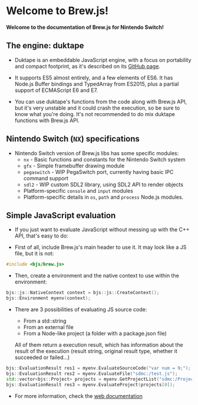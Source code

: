# Welcome to Brew.js!

**Welcome to the documentation of Brew.js for Nintendo Switch!**

## The engine: duktape

- Duktape is an embeddable JavaScript engine, with a focus on portability and compact footprint, as it's described on its [GitHub page](https://github.com/svaarala/duktape).

- It supports ES5 almost entirely, and a few elements of ES6. It has Node.js Buffer bindings and TypedArray from ES2015, plus a partial support of ECMAScript E6 and E7.

- You can use duktape's functions from the code along with Brew.js API, but it's very unstable and it could crash the execution, so be sure to know what you're doing. It's not recommended to do mix duktape functions with Brew.js API.

## Nintendo Switch (`NX`) specifications

- Nintendo Switch version of Brew.js libs has some specific modules:
  - `nx` - Basic functions and constants for the Nintendo Switch system
  - `gfx` - Simple framebuffer drawing module
  - `pegaswitch` - WIP PegaSwitch port, currently having basic IPC command support
  - `sdl2` - WIP custom SDL2 library, using SDL2 API to render objects
  - Platform-specific `console` and `input` modules
  - Platform-specific details in `os`, `path` and `process` Node.js modules.

## Simple JavaScript evaluation

- If you just want to evaluate JavaScript without messing up with the C++ API, that's easy to do:

- First of all, include Brew.js's main header to use it. It may look like a JS file, but it is not:

``` cpp
#include <bjs/brew.js>
```

- Then, create a environment and the native context to use within the environment:

``` cpp
bjs::js::NativeContext context = bjs::js::CreateContext();
bjs::Environment myenv(context);
```

- There are 3 possibilities of evaluating JS source code:

  - From a std::string
  - From an external file
  - From a Node-like project (a folder with a package.json file)

  All of them return a execution result, which has information about the result of the execution (result string, original result type, whether it succeeded or failed...)

``` cpp
bjs::EvaluationResult res1 = myenv.EvaluateSourceCode("var num = 9;");
bjs::EvaluationResult res2 = myenv.EvaluateFile("sdmc:/test.js");
std::vector<bjs::Project> projects = myenv.GetProjectList("sdmc:/Projects");
bjs::EvaluationResult res3 = myenv.EvaluateProject(projects[0]);
```

- For more information, check the [web documentation](https://xortroll.github.io/Brew.js/)